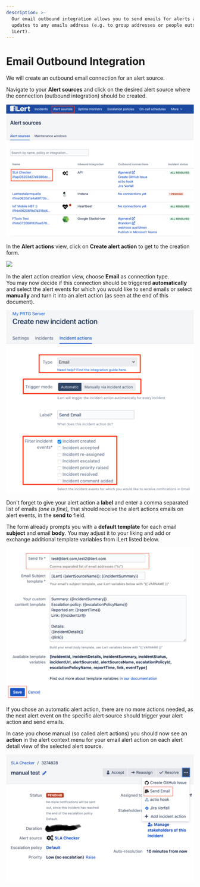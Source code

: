 ```yaml
---
description: >-
  Our email outbound integration allows you to send emails for alerts and alert
  updates to any emails address (e.g. to group addresses or people outside of
  iLert).
---
```


# Email Outbound Integration

We will create an outbound email connection for an alert source.

Navigate to your **Alert sources** and click on the desired alert source where the connection (outbound integration) should be created.

![](../.gitbook/assets/screenshot-2020-09-03-at-17.01.54.png)

In the **Alert actions** view, click on **Create alert action** to get to the creation form.

![](<../.gitbook/assets/new\_incident\_action (11).png>)

In the alert action creation view, choose **Email** as connection type.\
You may now decide if this connection should be triggered **automatically** and select the alert events for which you would like to send emails or select **manually** and turn it into an alert action (as seen at the end of this document).

![](<../.gitbook/assets/ilert (80).png>)

Don't forget to give your alert action a **label** and enter a comma separated list of emails _(one is fine),_ that should receive the alert actions emails on alert events, in the **send to** field.

The form already prompts you with a **default template** for each email **subject** and email **body**. You may adjust it to your liking and add or exchange additional template variables from iLert listed below.

![](../.gitbook/assets/screenshot-2020-09-03-at-17.06.57.png)

If you chose an automatic alert action, there are no more actions needed, as the next alert event on the specific alert source should trigger your alert action and send emails.

In case you chose manual (so called alert actions) you should now see an **action** in the alert context menu for your email alert action on each alert detail view of the selected alert source.

![](../.gitbook/assets/screenshot-2020-09-03-at-17.08.53.png)
